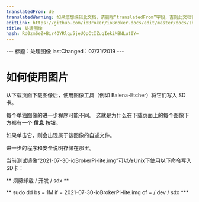 ```yaml
---
translatedFrom: de
translatedWarning: 如果您想编辑此文档，请删除“translatedFrom”字段，否则此文档将再次自动翻译
editLink: https://github.com/ioBroker/ioBroker.docs/edit/master/docs/zh-cn/install/images.md
title: 处理图像
hash: Rd0zm6eZ+Bir4OYRlqu5jeUQpCtIZuqIekiMBNLut0Y=
---
```

--- 标题：处理图像 lastChanged：07/31/2019 ---

# 如何使用图片
从下载页面下载图像后，使用图像工具（例如 Balena-Etcher）将它们写入 SD 卡。

每个单独图像的进一步程序可能不同。
这就是为什么在下载页面上的每个图像下方都有一个 **信息** 按钮。

如果单击它，则会出现属于该图像的自述文件。

进一步的程序和安全说明存储在那里。

当前测试镜像“2021-07-30-ioBrokerPi-lite.img”可以在Unix下使用以下命令写入SD卡：

** 须藤卸载 / 开发 / sdx **

** sudo dd bs = 1M if = 2021-07-30-ioBrokerPi-lite.img of = / dev / sdx ***